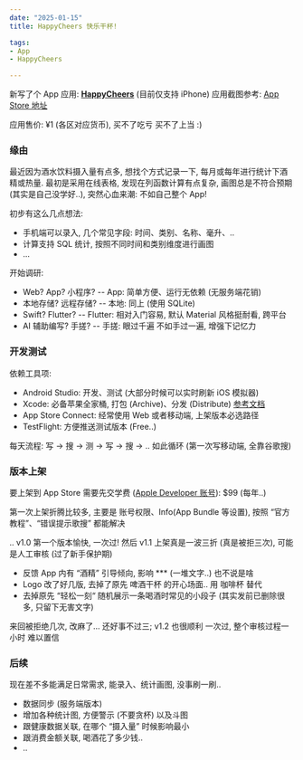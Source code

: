 ```yaml
---
date: "2025-01-15"
title: HappyCheers 快乐干杯!

tags:
- App
- HappyCheers

---
```


新写了个 App 应用: <b><u>HappyCheers</u></b> (目前仅支持 iPhone) 应用截图参考: [App Store 地址](https://apps.apple.com/cn/app/happycheers/id6740479756)

应用售价: ¥1 (各区对应货币), 买不了吃亏 买不了上当 :)

### 缘由

最近因为酒水饮料摄入量有点多, 想找个方式记录一下, 每月或每年进行统计下酒精或热量. 最初是采用在线表格, 发现在列函数计算有点复杂, 画图总是不符合预期 (其实是自己没学好..), 突然心血来潮: 不如自己整个 App!

初步有这么几点想法:

- 手机端可以录入, 几个常见字段: 时间、类别、名称、毫升、..
- 计算支持 SQL 统计, 按照不同时间和类别维度进行画图
- ...

开始调研:

- Web? App? 小程序?  \-\- App: 简单方便、运行无依赖 (无服务端花销)
- 本地存储? 远程存储? \-\- 本地: 同上 (使用 SQLite)
- Swift? Flutter? \-\- Flutter: 相对入门容易, 默认 Material 风格挺耐看, 跨平台
- AI 辅助编写? 手搓? \-\- 手搓: 眼过千遍 不如手过一遍, 增强下记忆力

### 开发测试

依赖工具项:

- Android Studio: 开发、测试 (大部分时候可以实时刷新 iOS 模拟器)
- Xcode: 必备苹果全家桶, 打包 (Archive)、分发 (Distribute) [参考文档](https://developer.apple.com/documentation/xcode/distributing-your-app-for-beta-testing-and-releases)
- App Store Connect: 经常使用 Web 或者移动端, 上架版本必选路径
- TestFlight: 方便推送测试版本 (Free..)

每天流程: 写 -> 搜 -> 测 -> 写 -> 搜 -> .. 如此循环 (第一次写移动端, 全靠谷歌搜)

### 版本上架

要上架到 App Store 需要先交学费 ([Apple Developer 账号](https://developer.apple.com/cn/)): $99 (每年..)

第一次上架折腾比较多, 主要是 账号权限、Info(App Bundle 等设置), 按照 “官方教程”、“错误提示歌搜” 都能解决 

.. v1.0 第一个版本愉快, 一次过! 然后 v1.1 上架真是一波三折 (真是被拒三次), 可能是人工审核 (过了新手保护期)

- 反馈 App 内有 “酒精” 引导倾向, 影响 *** (一堆文字..) 也不说是啥
- Logo 改了好几版, 去掉了原先 啤酒干杯 的开心场面.. 用 咖啡杯 替代
- 去掉原先 “轻松一刻“ 随机展示一条喝酒时常见的小段子 (其实发前已删除很多, 只留下无害文字)

来回被拒绝几次, 改麻了... 还好事不过三; v1.2 也很顺利 一次过, 整个审核过程一小时 难以置信

### 后续

现在差不多能满足日常需求, 能录入、统计画图, 没事刷一刷..

- 数据同步 (服务端版本)
- 增加各种统计图, 方便警示 (不要贪杯) 以及斗图
- 跟健康数据关联, 在哪个 “摄入量” 时候影响最小
- 跟消费金额关联, 喝酒花了多少钱..
- ..
